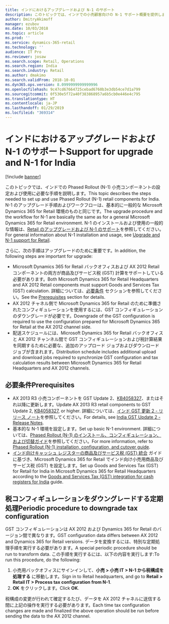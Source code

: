 ```yaml
---
title: インドにおけるアップグレードおよび N-1 のサポート
description: このトピックでは、インドでの小売顧客向けの N-1 サポート概要を提供します。
author: DmitryAkimoff
manager: ezubov
ms.date: 10/03/2018
ms.topic: article
ms.prod: ''
ms.service: dynamics-365-retail
ms.technology: ''
audience: IT Pro
ms.reviewer: josaw
ms.search.scope: Retail, Operations
ms.search.region: India
ms.search.industry: Retail
ms.author: dmakimo
ms.search.validFrom: 2018-10-01
ms.dyn365.ops.version: 8.0999999999999996
ms.openlocfilehash: 9c47cd67664725cebad6760b3e3db54ce7d1a799
ms.sourcegitcommit: 0f530e5f72a40f383868957a6b5cb0e446e4c795
ms.translationtype: HT
ms.contentlocale: ja-JP
ms.lasthandoff: 01/29/2019
ms.locfileid: "369314"
---
```

# <a name="support-for-upgrade-and-n-1-for-india"></a><span data-ttu-id="288a6-103">インドにおけるアップグレードおよび N-1 のサポート</span><span class="sxs-lookup"><span data-stu-id="288a6-103">Support for upgrade and N-1 for India</span></span>

[!include [banner](../includes/banner.md)]

<span data-ttu-id="288a6-104">このトピックでは、インドでの Phased Rollout (N-1) 小売コンポーネントの設定および使用に必要な手順を説明します。</span><span class="sxs-lookup"><span data-stu-id="288a6-104">This topic describes the steps needed to set up and use Phased Rollout (N-1) retail components for India.</span></span> <span data-ttu-id="288a6-105">N-1 のアップグレード手順およびワークフローは、基本的に一般的な Microsoft Dynamics 365 for Retail 環境のものと同じです。</span><span class="sxs-lookup"><span data-stu-id="288a6-105">The upgrade procedure and the workflow for N-1 are basically the same as for a general Microsoft Dynamics 365 for Retail environment.</span></span> <span data-ttu-id="288a6-106">N-1 のインストールおよび使用の一般的な情報は、[Retail のアップグレードおよび N-1 のサポート](../dev-itpro/overview-upgrade-n-minus1.md)を参照してください。</span><span class="sxs-lookup"><span data-stu-id="288a6-106">For general information about N-1 installation and usage, see [Upgrade and N-1 support for Retail](../dev-itpro/overview-upgrade-n-minus1.md).</span></span> 

<span data-ttu-id="288a6-107">さらに、次の手順はアップグレードのために重要です。</span><span class="sxs-lookup"><span data-stu-id="288a6-107">In addition, the following steps are important for upgrade:</span></span>

- <span data-ttu-id="288a6-108">Microsoft Dynamics 365 for Retail バックオフィスおよび AX 2012 Retail コンポーネントの両方が商品及びサービス税 (GST) 計算をサポートしている必要があります。</span><span class="sxs-lookup"><span data-stu-id="288a6-108">Both Microsoft Dynamics 365 for Retail Headquarters and AX 2012 Retail components must support Goods and Services Tax (GST) calculation.</span></span> <span data-ttu-id="288a6-109">詳細については、[必要条件](#prerequisites) セクションを参照してください。</span><span class="sxs-lookup"><span data-stu-id="288a6-109">See the [Prerequisites](#prerequisites) section for details.</span></span>
- <span data-ttu-id="288a6-110">AX 2012 チャネル側で Microsoft Dynamics 365 for Retail のために準備されたコンフィギュレーションを使用するには、GST コンフィギュレーションのダウングレードが必要です。</span><span class="sxs-lookup"><span data-stu-id="288a6-110">Downgrade of the GST configuration is required to use the configuration prepared for Microsoft Dynamics 365 for Retail at the AX 2012 channel side.</span></span>
- <span data-ttu-id="288a6-111">配送スケジュールには、Microsoft Dynamics 365 for Retail バックオフィスと AX 2012 チャンネル間で GST コンフィギュレーションおよび税計算結果を同期するために必要な、追加のアップロード ジョブおよびダウンロード ジョブが含まれます。</span><span class="sxs-lookup"><span data-stu-id="288a6-111">Distribution schedule includes additional upload and download jobs required to synchronize GST configuration and tax calculation results between Microsoft Dynamics 365 for Retail Headquarters and AX 2012 channels.</span></span>


## <a name="prerequisites"></a><span data-ttu-id="288a6-112">必要条件</span><span class="sxs-lookup"><span data-stu-id="288a6-112">Prerequisites</span></span>

- <span data-ttu-id="288a6-113">AX 2013 R3 小売コンポーネントを GST Update 2、[KB4058327](https://fix.lcs.dynamics.com/Issue/Details?kb=4058327&bugId=3898178&qc=acbe1a0b3f5d9240d56a94a633fa69fbfe4be0cf98587fd05a7807e082210a12)、またはそれ以降に更新します。</span><span class="sxs-lookup"><span data-stu-id="288a6-113">Update AX 2013 R3 retail components to GST Update 2, [KB4058327](https://fix.lcs.dynamics.com/Issue/Details?kb=4058327&bugId=3898178&qc=acbe1a0b3f5d9240d56a94a633fa69fbfe4be0cf98587fd05a7807e082210a12), or higher.</span></span> <span data-ttu-id="288a6-114">詳細については、[インド GST 更新 2 - リリース ノート](https://mbs.microsoft.com/Files/customer/AX/Downloads/Taxupdates/Release-Note-India-GST-Update-2.pdf)を参照してください。</span><span class="sxs-lookup"><span data-stu-id="288a6-114">For details, see [India GST Update 2 - Release Notes](https://mbs.microsoft.com/Files/customer/AX/Downloads/Taxupdates/Release-Note-India-GST-Update-2.pdf).</span></span>
- <span data-ttu-id="288a6-115">基本的な N-1 環境を設定します。</span><span class="sxs-lookup"><span data-stu-id="288a6-115">Set up basic N-1 environment.</span></span> <span data-ttu-id="288a6-116">詳細については、[Phased Rollout (N-1) のインストール、コンフィギュレーション、および切替ガイド](../dev-itpro/n-1-installation-configuration.md)を参照してください。</span><span class="sxs-lookup"><span data-stu-id="288a6-116">For more information, refer to [Phased Rollout (N-1) installation, configuration, and cutover guide](../dev-itpro/n-1-installation-configuration.md).</span></span>
- <span data-ttu-id="288a6-117">[インド向けキャッシュ レジスターの商品及びサービス税 (GST) 統合](./apac-ind-cash-registers.md) ガイドに基づき、Microsoft Dynamics 365 for Retail でインド向け小売用商品及びサービス税 (GST) を設定します。</span><span class="sxs-lookup"><span data-stu-id="288a6-117">Set up Goods and Services Tax (GST) for Retail for India in Microsoft Dynamics 365 for Retail Headquarters according to the [Goods and Services Tax (GST) integration for cash registers for India](./apac-ind-cash-registers.md) guide.</span></span>

## <a name="periodic-procedure-to-downgrade-tax-configuration"></a><span data-ttu-id="288a6-118">税コンフィギュレーションをダウングレードする定期処理</span><span class="sxs-lookup"><span data-stu-id="288a6-118">Periodic procedure to downgrade tax configuration</span></span>

<span data-ttu-id="288a6-119">GST コンフィギュレーションは AX 2012 および Dynamics 365 for Retail のバージョン間で異なります。</span><span class="sxs-lookup"><span data-stu-id="288a6-119">GST configuration data differs between AX 2012 and Dynamics 365 for Retail versions.</span></span> <span data-ttu-id="288a6-120">データを変換するには、特別な定期処理手順を実行する必要があります。</span><span class="sxs-lookup"><span data-stu-id="288a6-120">A special periodic procedure should be run to transform data.</span></span> <span data-ttu-id="288a6-121">この手順を実行するには、以下の内容を実行します:</span><span class="sxs-lookup"><span data-stu-id="288a6-121">To run this procedure, do the following:</span></span> 

1. <span data-ttu-id="288a6-122">小売用バックオフィスにサインインして、**小売 > 小売 IT > N-1 から税構成を処理する** に移動します。</span><span class="sxs-lookup"><span data-stu-id="288a6-122">Sign in to Retail headquarters, and go to **Retail > Retail IT > Process tax configuration from N-1**.</span></span>
2. <span data-ttu-id="288a6-123">**OK** をクリックします。</span><span class="sxs-lookup"><span data-stu-id="288a6-123">Click **OK**.</span></span>

<span data-ttu-id="288a6-124">税構成の変更が行われて確定するたび、データを AX 2012 チャネルに送信する間に上記の操作を実行する必要があります。</span><span class="sxs-lookup"><span data-stu-id="288a6-124">Each time tax configuration changes are made and finalized the above operation should be run before sending the data to the AX 2012 channel.</span></span>
